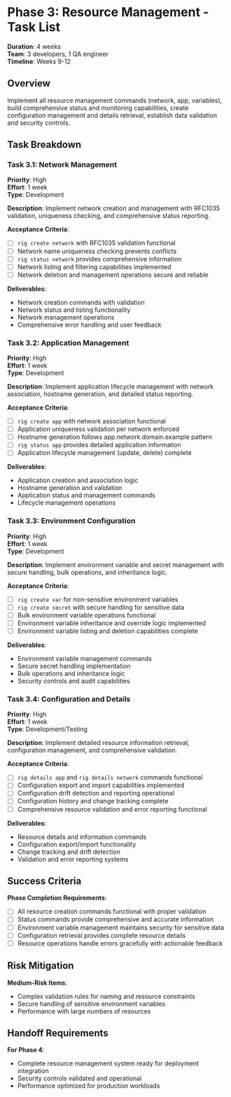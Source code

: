 # Phase 3: Resource Management - Task List

**Duration**: 4 weeks  
**Team**: 3 developers, 1 QA engineer  
**Timeline**: Weeks 9-12  

## Overview

Implement all resource management commands (network, app, variables), build comprehensive status and monitoring capabilities, create configuration management and details retrieval, establish data validation and security controls.

## Task Breakdown

### Task 3.1: Network Management
**Priority**: High  
**Effort**: 1 week  
**Type**: Development  

**Description**: Implement network creation and management with RFC1035 validation, uniqueness checking, and comprehensive status reporting.

**Acceptance Criteria**:
- [ ] `rig create network` with RFC1035 validation functional
- [ ] Network name uniqueness checking prevents conflicts
- [ ] `rig status network` provides comprehensive information
- [ ] Network listing and filtering capabilities implemented
- [ ] Network deletion and management operations secure and reliable

**Deliverables**:
- Network creation commands with validation
- Network status and listing functionality
- Network management operations
- Comprehensive error handling and user feedback

### Task 3.2: Application Management
**Priority**: High  
**Effort**: 1 week  
**Type**: Development  

**Description**: Implement application lifecycle management with network association, hostname generation, and detailed status reporting.

**Acceptance Criteria**:
- [ ] `rig create app` with network association functional
- [ ] Application uniqueness validation per network enforced
- [ ] Hostname generation follows app.network.domain.example pattern
- [ ] `rig status app` provides detailed application information
- [ ] Application lifecycle management (update, delete) complete

**Deliverables**:
- Application creation and association logic
- Hostname generation and validation
- Application status and management commands
- Lifecycle management operations

### Task 3.3: Environment Configuration
**Priority**: High  
**Effort**: 1 week  
**Type**: Development  

**Description**: Implement environment variable and secret management with secure handling, bulk operations, and inheritance logic.

**Acceptance Criteria**:
- [ ] `rig create var` for non-sensitive environment variables
- [ ] `rig create secret` with secure handling for sensitive data
- [ ] Bulk environment variable operations functional
- [ ] Environment variable inheritance and override logic implemented
- [ ] Environment variable listing and deletion capabilities complete

**Deliverables**:
- Environment variable management commands
- Secure secret handling implementation
- Bulk operations and inheritance logic
- Security controls and audit capabilities

### Task 3.4: Configuration and Details
**Priority**: High  
**Effort**: 1 week  
**Type**: Development/Testing  

**Description**: Implement detailed resource information retrieval, configuration management, and comprehensive validation.

**Acceptance Criteria**:
- [ ] `rig details app` and `rig details network` commands functional
- [ ] Configuration export and import capabilities implemented
- [ ] Configuration drift detection and reporting operational
- [ ] Configuration history and change tracking complete
- [ ] Comprehensive resource validation and error reporting functional

**Deliverables**:
- Resource details and information commands
- Configuration export/import functionality
- Change tracking and drift detection
- Validation and error reporting systems

## Success Criteria

**Phase Completion Requirements**:
- [ ] All resource creation commands functional with proper validation
- [ ] Status commands provide comprehensive and accurate information
- [ ] Environment variable management maintains security for sensitive data
- [ ] Configuration retrieval provides complete resource details
- [ ] Resource operations handle errors gracefully with actionable feedback

## Risk Mitigation

**Medium-Risk Items**:
- Complex validation rules for naming and resource constraints
- Secure handling of sensitive environment variables
- Performance with large numbers of resources

## Handoff Requirements

**For Phase 4**:
- Complete resource management system ready for deployment integration
- Security controls validated and operational
- Performance optimized for production workloads